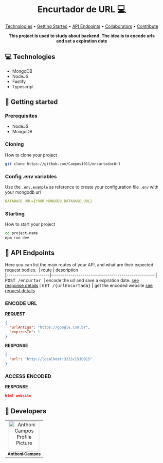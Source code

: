 <h1 align="center" style="font-weight: bold;">Encurtador de URL 💻</h1>

<p align="center">
 <a href="#tech">Technologies</a> • 
 <a href="#started">Getting Started</a> • 
  <a href="#routes">API Endpoints</a> •
 <a href="#colab">Collaborators</a> •
 <a href="#contribute">Contribute</a>
</p>

<p align="center">
    <b>This project is used to study about backend. The idea is to encode urls and set a expiration date</b>
</p>

<h2 id="technologies">💻 Technologies</h2>

- MongoDB
- NodeJS
- Fastify
- Typescript

<h2 id="started">🚀 Getting started</h2>

<h3>Prerequisites</h3>

- NodeJS
- MongoDB

<h3>Cloning</h3>

How to clone your project

```bash
git clone https://github.com/Campos1911/encurtadorUrl
```

<h3>Config .env variables</h2>

Use the `.env.example` as reference to create your configuration file `.env` with your mongodb url

```yaml
DATABASE_URL={YOUR_MONGODB_DATABASE_URL}
```

<h3>Starting</h3>

How to start your project

```bash
cd project-name
npm run dev
```

<h2 id="routes">📍 API Endpoints</h2>

Here you can list the main routes of your API, and what are their expected request bodies.
​
| route | description  
|----------------------|-----------------------------------------------------
| <kbd>POST /encurtar </kbd> | encode the url and save a expiration date. [see response details](#encode-url-details)
| <kbd>GET /{urlEncurtada}</kbd> | get the encoded website [see request details](#get-encoded-url)

<h3 id="encode-url-details">ENCODE URL</h3>

**REQUEST**

```json
{
  "urlAntiga": "https://google.com.br",
  "expiresIn": 1
}
```

**RESPONSE**

```json
{
  "url": "http://localhost:3333/1530015"
}
```

<h3 id="encode-url-details">ACCESS ENCODED</h3>

**RESPONSE**

```json
html website
```

<h2 id="colab">🤝 Developers </h2>

<table>
  <tr>
    <td align="center">
      <a href="#">
        <img src="https://avatars.githubusercontent.com/u/119754605?s=96&v=4" width="100px;" alt="Anthoni Campos Profile Picture"/><br>
        <sub>
          <b>Anthoni Campos</b>
        </sub>
      </a>
    </td>
  </tr>
</table>

